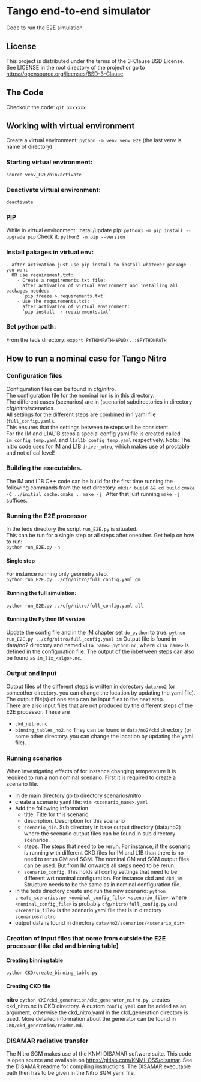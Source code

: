 # Tango end-to-end simulator
Code to run the E2E simulation

License
-------

This project is distributed under the terms of the 3-Clause BSD License. See LICENSE in the root directory of the project or go to https://opensource.org/licenses/BSD-3-Clause.

## The Code
Checkout the code:
`git xxxxxxx`

## Working with virtual environment
Create a virtual environment:
`python -m venv venv_E2E`  (the last venv is name of directory)

### Starting virtual environment:
`source venv_E2E/bin/activate`

### Deactivate virtual environment:
`deactivate`

### PIP
While in virtual environment:
Install/update pip:
`python3 -m pip install --upgrade pip`
Check it:
`python3 -m pip --version`

### Install pakages in virtual env:
    - after activation just use pip install to install whatever package you want
      OR use requirement.txt:
        - Create a requirements.txt file:
          after activation of virtual environment and installing all packages needed:
          `pip freeze > requirements.txt`
        - Use the requirements.txt:
          after activation of virtual environment:
          `pip install -r requirements.txt`

### Set python path:
From the teds directory:
`export PYTHONPATH=$PWD/..:$PYTHONPATH`

## How to run a nominal case for Tango Nitro

### Configuration files
Configuration files can be found in cfg/nitro.  
The configuration file for the nominal run is in this directory.  
The different cases (scenarios) are in (scenario) subdirectories in directory cfg/nitro/scenarios.  
All settings for the different steps are combined in 1 yaml file (`full_config.yaml`).  
This ensures that the settings between te steps will be consistent.  
For the IM and L1AL1B steps a special config yaml file is created called `im_config_temp.yaml` and `l1al1b_config_temp.yaml` respectively.
Note: The nitro code uses for IM and L1B `driver_ntro`, which makes use of proctable and not of cal level!

### Building the executables.
The IM and L1B C++ code can be build for the first time running the following commands from the root directory:
`mkdir build && cd build`
`cmake -C ../initial_cache.cmake ..`
`make -j `
After that just running `make -j` suffices.


### Running the E2E processor
In the teds directory the script `run_E2E.py` is situated.  
This can be run for a single step or all steps after oneother.
Get help on how to run:  
`python run_E2E.py -h`
#### Single step
For instance running only geometry step.  
`python run_E2E.py ../cfg/nitro/full_config.yaml gm`

#### Running the full simulation:  
`python run_E2E.py ../cfg/nitro/full_config.yaml all`

#### Running the Python IM version
Update the config file and in the IM chapter set `do_python` to true.
`python run_E2E.py ../cfg/nitro/full_config.yaml im`
Output file is found in data/no2 directory and named `<l1a_name>_python.nc`, where `<l1a_name>` is defined in the configuration file.
The output of the inbetween steps can also be found as `im_l1x_<algo>.nc`.

### Output and input
Output files of the different steps is written in dorectory `data/no2` (or someother directory. you can change the location by updating the yaml file).  
The output file(s) of one step can be input files to the next step.  
There are also input files that are not produced by the different steps of the E2E processor. These are
* `ckd_nitro.nc`
* `binning_tables_no2.nc`
They can be found in `data/no2/ckd` directory (or some other directory. you can change the location by updating the yaml file).

### Running scenarios
When investigating effects of for instance changing temperature it is required to run a non nominal scenario.
First it is required to create a scenario file.
- In de main directory go to directory scenarios/nitro
- create a scenario yaml file: `vim <scenario_name>.yaml`
- Add the following information
  - title. Title for this scenario
  - description. Description for this scenario
  - `scenario_dir`. Sub directory in base output directory (data/no2) where the scenario output files can be found in sub directory scenarios.
  - steps. The steps that need to be rerun. For instance, if the scenario is running with different CKD files for 
    IM and L1B than there is no need to rerun GM and SGM. The nominal GM and SGM output files can be used.
    But from IM onwards all steps need to be rerun.
  - `scenario_config`. This holds all config settings that need to be different wrt nominal configuration. For instance ckd and `ckd_im`
    Structure needs to be the same as in nominal configuration file.
- in the teds directory create and run the new scenario: `python create_scenarios.py <nominal_config_file> <scenario_file>`, 
  where `<nominal_config_file>` is probably `cfg/nitro/full_config.py` and `<scenario_file>` is the scenario yaml file that is in directory `scenarios/nitro`
- output data is found in directory `data/no2/scenarios/<scenario_dir>`

### Creation of input files that come from outside the E2E processor (like ckd and binning table)
#### Creating binning table
`python CKD/create_binning_table.py`

#### Creating CKD file
**nitro**
`python CKD/ckd_generation/ckd_generator_nitro.py`, creates ckd_nitro.nc in CKD directory. 
A custom `config.yaml` can be added as an argument, otherwise the ckd_nitro.yaml in the ckd_generation directory is used.
More detailed information about the generator can be found in `CKD/ckd_generation/readme.md`.

### DISAMAR radiative transfer
The Nitro SGM makes use of the KNMI DISAMAR software suite. This code is open source and available on https://gitlab.com/KNMI-OSS/disamar. See the DISAMAR readme for compiling instructions. The DISAMAR executable path then has to be given in the Nitro SGM yaml file.

